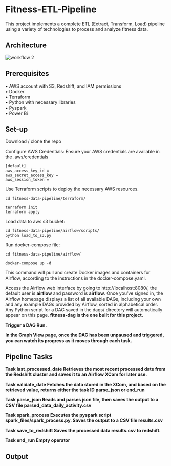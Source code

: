 # Fitness-ETL-Pipeline
This project implements a complete ETL (Extract, Transform, Load) pipeline using a variety of technologies to process and analyze fitness data.

## Architecture
![workflow 2](https://github.com/user-attachments/assets/29db6618-44cd-45a4-a592-0b7c4a9a4a69)

## Prerequisites
• AWS account with S3, Redshift, and IAM permissions \
• Docker \
• Terraform \
• Python with necessary libraries \
• Pyspark \
• Power Bi

## Set-up
Download / clone the repo

Configure AWS Credentials: Ensure your AWS credentials are available in the .aws/credentials
```
[default]
aws_access_key_id = 
aws_secret_access_key = 
aws_session_token = 
```

Use Terraform scripts to deploy the necessary AWS resources.
```
cd fitness-data-pipeline/terraform/
```
```
terraform init
terraform apply
```

Load data to aws s3 bucket:
```
cd fitness-data-pipeline/airflow/scripts/
python load_to_s3.py
```

Run docker-compose file:
```
cd fitness-data-pipeline/airflow/
```
```
docker-compose up -d
```
This command will pull and create Docker images and containers for Airflow, according to the instructions in the docker-compose.yaml.

Access the Airflow web interface by going to http://localhost:8080/, the default user is <b>airflow</b> and password is <b>airflow</b>.
Once you’ve signed in, the Airflow homepage displays a list of all available DAGs, including your own and any example DAGs provided by Airflow, sorted in alphabetical order. Any Python script for a DAG saved in the dags/ directory will automatically appear on this page.
<b>fitness-dag<b/> is the one built for this project.

Trigger a DAG Run.

In the Graph View page, once the DAG has been unpaused and triggered, you can watch its progress as it moves through each task.
## Pipeline Tasks
Task <b>last_processed_date</b>
Retrieves the most recent processed date from the Redshift cluster and saves it to an Airflow XCom for later use.

Task <b>validate_date</b>
Fetches the data stored in the XCom, and based on the retrieved value, returns either the task ID <b>parse_json<b/> or <b>end_run</b>

Task <b>parse_json</b>
Reads and parses json file, then saves the output to a CSV file <b>parsed_data_daily_activity.csv</b>

Task <b>spark_process</b>
Executes the pyspark script <b>spark_files/spark_process.py</b>. Saves the output to a CSV file <b>results.csv</b>

Task <b>save_to_redshift</b>
Saves the processed data <b>results.csv</b> to redshift.

Task <b>end_run</b>
Empty operator

## Output


